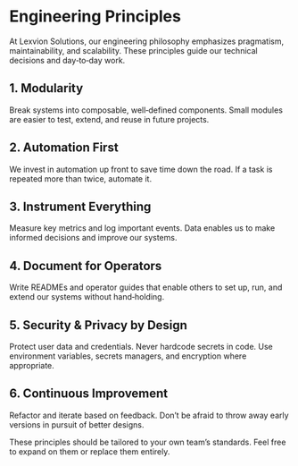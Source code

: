 # Engineering Principles

At Lexvion Solutions, our engineering philosophy emphasizes pragmatism, maintainability, and scalability.  These principles guide our technical decisions and day‑to‑day work.

## 1. Modularity

Break systems into composable, well‑defined components.  Small modules are easier to test, extend, and reuse in future projects.

## 2. Automation First

We invest in automation up front to save time down the road.  If a task is repeated more than twice, automate it.

## 3. Instrument Everything

Measure key metrics and log important events.  Data enables us to make informed decisions and improve our systems.

## 4. Document for Operators

Write READMEs and operator guides that enable others to set up, run, and extend our systems without hand‑holding.

## 5. Security & Privacy by Design

Protect user data and credentials.  Never hardcode secrets in code.  Use environment variables, secrets managers, and encryption where appropriate.

## 6. Continuous Improvement

Refactor and iterate based on feedback.  Don’t be afraid to throw away early versions in pursuit of better designs.

These principles should be tailored to your own team’s standards.  Feel free to expand on them or replace them entirely.